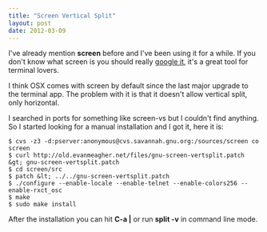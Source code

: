 ```yaml
---
title: "Screen Vertical Split"
layout: post
date: 2012-03-09
---
```

I've already mention __screen__ before and I've been using it for a while. If you don't know what screen is you should really [google it](http://www.gnu.org/software/screen), it's a great tool for terminal lovers.

I think OSX comes with screen by default since the last major upgrade to the terminal app. The problem with it is that it doesn't allow vertical split, only horizontal.

<!--more-->

I searched in ports for something like screen-vs but I couldn't find anything. So I started looking for a manual installation and I got it, here it is:

	$ cvs -z3 -d:pserver:anonymous@cvs.savannah.gnu.org:/sources/screen co screen
	$ curl http://old.evanmeagher.net/files/gnu-screen-vertsplit.patch &gt; gnu-screen-vertsplit.patch
	$ cd screen/src
	$ patch &lt; ../../gnu-screen-vertsplit.patch
	$ ./configure --enable-locale --enable-telnet --enable-colors256 --enable-rxct_osc
	$ make
	$ sudo make install

After the installation you can hit __C-a |__ or run __split -v__ in command line mode.
